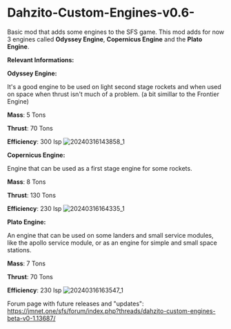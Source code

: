 # Dahzito-Custom-Engines-v0.6-
Basic mod that adds some engines to the SFS game.
This mod adds for now 3 engines called **Odyssey Engine**, **Copernicus Engine** and the **Plato Engine**.

**Relevant Informations:**

**Odyssey Engine:**

It's a good engine to be used on light second stage rockets and when used on space when thrust isn't much of a problem. (a bit simillar to the Frontier Engine)


**Mass**: 5 Tons

**Thrust**: 70 Tons

**Efficiency**: 300 Isp 
![20240316143858_1](https://github.com/Dahzito/Dahzito-Custom-Engines-Beta-v0.1-/assets/162038984/47f1c4ca-9803-4d90-87aa-2449fa3a0ee8)

**Copernicus Engine:**

Engine that can be used as a first stage engine for some rockets.


**Mass**: 8 Tons

**Thrust**: 130 Tons

**Efficiency**: 230 Isp 
![20240316164335_1](https://github.com/Dahzito/Dahzito-Custom-Engines-Beta-v0.1-/assets/162038984/e1d7ebeb-cbf3-43a1-a271-0cd57b785ae7)

**Plato Engine:**

An engine that can be used on some landers and small service modules, like the apollo service module, or as an engine for simple and small space stations.


**Mass**: 7 Tons

**Thrust**: 70 Tons

**Efficiency**: 230 Isp 
![20240316163547_1](https://github.com/Dahzito/Dahzito-Custom-Engines-Beta-v0.1-/assets/162038984/a4c3f174-757c-4ccc-ab0e-35c4db5c32ca)

Forum page with future releases and "updates": https://jmnet.one/sfs/forum/index.php?threads/dahzito-custom-engines-beta-v0-1.13687/

